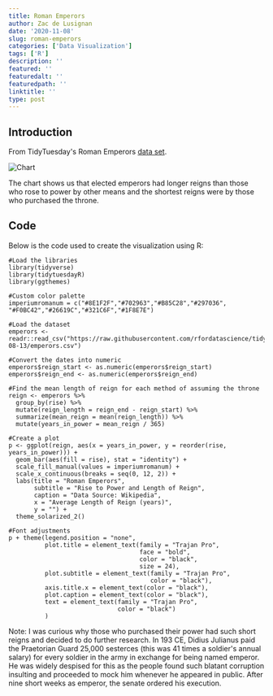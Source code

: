 ```yaml
---
title: Roman Emperors
author: Zac de Lusignan
date: '2020-11-08'
slug: roman-emperors
categories: ['Data Visualization']
tags: ['R']
description: ''
featured: ''
featuredalt: ''
featuredpath: ''
linktitle: ''
type: post
---
```


## Introduction

From TidyTuesday's Roman Emperors [data set](https://github.com/rfordatascience/tidytuesday/tree/master/data/2019/2019-08-13).

![Chart](/img/main/emperors.png)

The chart shows us that elected emperors had longer reigns than those who rose to power by other means and the shortest reigns were by those who purchased the throne.

## Code

Below is the code used to create the visualization using R:

````
#Load the libraries
library(tidyverse)
library(tidytuesdayR)
library(ggthemes)

#Custom color palette
imperiumromanum = c("#8E1F2F","#702963","#B85C28","#297036", "#F0BC42","#26619C","#321C6F","#1F8E7E")

#Load the dataset
emperors <- readr::read_csv("https://raw.githubusercontent.com/rfordatascience/tidytuesday/master/data/2019/2019-08-13/emperors.csv")

#Convert the dates into numeric
emperors$reign_start <- as.numeric(emperors$reign_start)
emperors$reign_end <- as.numeric(emperors$reign_end)

#Find the mean length of reign for each method of assuming the throne
reign <- emperors %>%
  group_by(rise) %>%
  mutate(reign_length = reign_end - reign_start) %>%
  summarize(mean_reign = mean(reign_length)) %>%
  mutate(years_in_power = mean_reign / 365)

#Create a plot
p <- ggplot(reign, aes(x = years_in_power, y = reorder(rise, years_in_power))) +
  geom_bar(aes(fill = rise), stat = "identity") +
  scale_fill_manual(values = imperiumromanum) +
  scale_x_continuous(breaks = seq(0, 12, 2)) +
  labs(title = "Roman Emperors",
       subtitle = "Rise to Power and Length of Reign",
       caption = "Data Source: Wikipedia",
       x = "Average Length of Reign (years)",
       y = "") +
  theme_solarized_2()

#Font adjustments
p + theme(legend.position = "none",
          plot.title = element_text(family = "Trajan Pro",
                                    face = "bold",
                                    color = "black",
                                    size = 24),
          plot.subtitle = element_text(family = "Trajan Pro",
                                       color = "black"),
          axis.title.x = element_text(color = "black"),
          plot.caption = element_text(color = "black"),
          text = element_text(family = "Trajan Pro",
                              color = "black")
          )
````

Note: I was curious why those who purchased their power had such short reigns and decided to do further research. In 193 CE, Didius Julianus paid the Praetorian Guard 25,000 sesterces (this was 41 times a soldier's annual salary) for every soldier in the army in exchange for being named emperor. He was widely despised for this as the people found such blatant corruption insulting and proceeded to mock him whenever he appeared in public. After nine short weeks as emperor, the senate ordered his execution.
